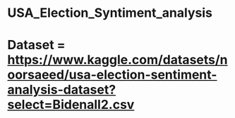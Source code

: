 # USA_Election_Syntiment_analysis

# Dataset = https://www.kaggle.com/datasets/noorsaeed/usa-election-sentiment-analysis-dataset?select=Bidenall2.csv